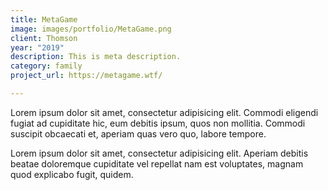 ```yaml
---
title: MetaGame
image: images/portfolio/MetaGame.png
client: Thomson
year: "2019"
description: This is meta description.
category: family
project_url: https://metagame.wtf/

---
```

Lorem ipsum dolor sit amet, consectetur adipisicing elit. Commodi eligendi fugiat ad cupiditate hic, eum debitis ipsum, quos non mollitia. Commodi suscipit obcaecati et, aperiam quas vero quo, labore tempore.

Lorem ipsum dolor sit amet, consectetur adipisicing elit. Aperiam debitis beatae doloremque cupiditate vel repellat nam est voluptates, magnam quod explicabo fugit, quidem.